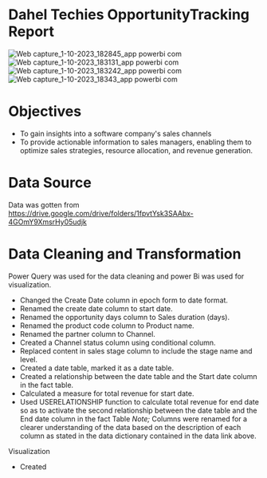 # Dahel Techies OpportunityTracking Report

![Web capture_1-10-2023_182845_app powerbi com](https://github.com/Jenonah/Dahel-Techies-Opportunity-Tracking-Report/assets/138598218/14297e65-0418-4148-bf41-8448c30e3cd8)
![Web capture_1-10-2023_183131_app powerbi com](https://github.com/Jenonah/Dahel-Techies-Opportunity-Tracking-Report/assets/138598218/91b1cf64-7a75-4a1d-8d95-294153530c11)
![Web capture_1-10-2023_183242_app powerbi com](https://github.com/Jenonah/Dahel-Techies-Opportunity-Tracking-Report/assets/138598218/bc94cfa8-8edc-4f6d-a0c5-a058c7f2b7c2)
![Web capture_1-10-2023_18343_app powerbi com](https://github.com/Jenonah/Dahel-Techies-Opportunity-Tracking-Report/assets/138598218/47113d09-6c42-4f49-852c-a38573987c84)

# Objectives
- To gain insights into a software company's sales channels
- To provide actionable information to sales managers, enabling them to optimize sales strategies, resource allocation, and revenue generation.

# Data Source
Data was gotten from https://drive.google.com/drive/folders/1fpvtYsk3SAAbx-4GOmY9XmsrHy05udjk

# Data Cleaning and Transformation

Power Query was used for the data cleaning and power Bi was used for visualization.
- Changed the Create Date column in epoch form to date format.
- Renamed the create date  column to start date.
- Renamed the opportunity days column to Sales duration (days).
- Renamed the product code column to Product name.
- Renamed the partner column to Channel.
- Created a Channel status column using conditional column.
- Replaced content in sales stage column to include the stage name and level.
- Created a date table, marked it as a date table.
- Created a relationship between the date table and the Start date column in the fact table.
- Calculated a measure for total revenue for start date.
- Used USERELATIONSHIP function to calculate total revenue for end date  so as to activate the second relationship between the date table and the End date column in the fact Table
*Note;* Columns were renamed for a clearer understanding of the data based on the description of each column as stated  in the data dictionary contained in the data link above.

Visualization
- Created 
